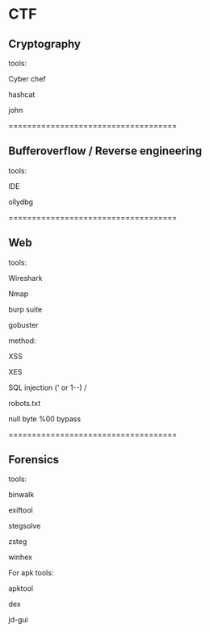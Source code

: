 # CTF
Cryptography
------------------------------------
tools:

Cyber chef

hashcat

john


====================================

Bufferoverflow / Reverse engineering
------------------------------------
tools:

IDE

ollydbg


====================================

Web
------------------------------------
tools:

Wireshark

Nmap

burp suite

gobuster

method:

XSS

XES

SQL injection (' or 1--) / 

robots.txt

null byte %00 bypass

====================================

Forensics
------------------------------------

tools:

binwalk

exiftool

stegsolve

zsteg

winhex


For apk tools:

apktool

dex

jd-gui
